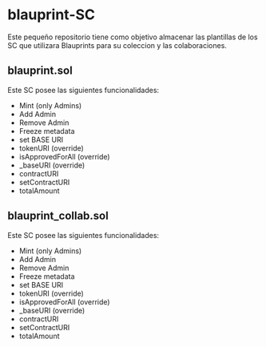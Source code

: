 # blauprint-SC

Este pequeño repositorio tiene como objetivo almacenar las plantillas de los SC que utilizara Blauprints para su coleccion y las colaboraciones.

## blauprint.sol 

Este SC posee las siguientes funcionalidades: 

- Mint (only Admins) 
- Add Admin
- Remove Admin
- Freeze metadata
- set BASE URI
- tokenURI (override)
- isApprovedForAll (override)
- _baseURI (override)
- contractURI
- setContractURI
- totalAmount


## blauprint_collab.sol 

Este SC posee las siguientes funcionalidades: 

- Mint (only Admins) 
- Add Admin
- Remove Admin
- Freeze metadata
- set BASE URI
- tokenURI (override)
- isApprovedForAll (override)
- _baseURI (override)
- contractURI
- setContractURI
- totalAmount
